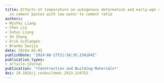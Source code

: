 ```yaml
---
title: Effects of temperature on autogenous deformation and early-age stress evolution
  in cement pastes with low water to cement ratio
authors:
- Minfei Liang
- Chen Liu
- Xuhui Liang
- Ze Chang
- Erik Schlangen
- Branko Šavija
date: 2024a-01-01
publishDate: '2024-06-17T21:58:35.234104Z'
publication_types:
- article-journal
publication: '*Construction and Building Materials*'
doi: 10.1016/j.conbuildmat.2023.134752
---
```

